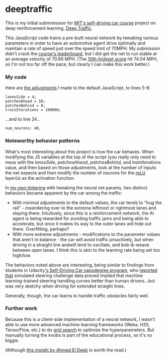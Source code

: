 # deeptraffic
This is my initial submmission for [MIT's self-driving car course](http://selfdrivingcars.mit.edu/) project on deep reinforcement learning, [Deep Traffic](http://selfdrivingcars.mit.edu/deeptrafficjs/). 

This JavaScript code trains a pre-built neural network by tweaking various parameters in order to have an automotive agent drive optimally and maintain a rate of speed just over the speed limit of 70MPH. My submission didn't crack the [course's leaderboard](http://selfdrivingcars.mit.edu/leaderboard/), but I did get the net to run stable at an average velocity of 70.66 MPH. (The [10th-highest score](http://selfdrivingcars.mit.edu/leaderboard/) hit 74.04 MPH, so I'm not too far off the pace, but clearly I can make this work better.) 

### My code
Here are [the adjustments](https://github.com/jasonsalas/deeptraffic/blob/master/net.js) I made to the default JavaScript, to lines 5-8:
~~~~
lanesSide = 4;
patchesAhead = 10;
patchesBehind = 8;
trainIterations = 100000;
~~~~

...and to line 24...
~~~~
num_neurons: 40,
~~~~

### Noteworthy behavior patterns
What's most interesting about this project is how the car behaves. When modifying the JS variables at the top of the script (you really only need to mess with the _lanesSide_, _patchesAhead_, _patchesBehind_, and _trainIterations_ value, and then based on those adjustments, look at the number of inputs the net expects and then modify the number of neurons for the [reLU](https://en.wikipedia.org/wiki/Rectifier_(neural_networks)) layer(s) as the activation function.

In [my own tinkering](https://github.com/jasonsalas/deeptraffic/blob/master/net.js) with tweaking the neural net params, two distinct behaviors became apparent by the car among the traffic:

* With minimal adjustments to the default values, the car tends to "hug the rail" - meandering over to the extreme leftmost or rightmost lanes and staying there. Intuitively, since this is a reinforcement network, the AI agent is being rewarded for avoiding traffic jams and being able to accelerate, but once it makes its way to the outer lanes will hide out there. Overfitting, perhaps?
* With more extreme adjustments - modifications to the parameter values that aren't in balance - the car will avoid traffic proactively, but when driving in a straight line andwill tend to oscillate, and bob-&-weave between open lanes. I think this is akin to the learning rate being set too high/low. 

The behaviors noted above are interesting, being similar to findings from students in Udacity['s Self-Driving Car nanodegree program](https://www.udacity.com/drive), who [reported that](https://medium.com/@acflippo/cloning-driving-behavior-by-augmenting-steering-angles-5faf7ea8a125#.mxypzm1fp) simulated steering challenge data proved implied that machine learning-trained steering handling curves better than human drivers...but was very sketchy when driving for extended straight lines.

Generally, though, the car learns to handle traffic obstacles fairly well.

### Further work
Because this is a client-side implementation of a neural network, I wasn't able to use more advanced machine learning frameworks (Weka, H20, TensorFlow, etc.) to do [grid search](https://en.m.wikipedia.org/wiki/Hyperparameter_optimization) to optimize the hyperparameters. But manually turning the knobs is part of the educational process, so it's no biggie.

(Although [this insight by Ahmed El Deeb](https://medium.com/rants-on-machine-learning/smarter-parameter-sweeps-or-why-grid-search-is-plain-stupid-c17d97a0e881#.p6jaxm52l) is worth the read.)
